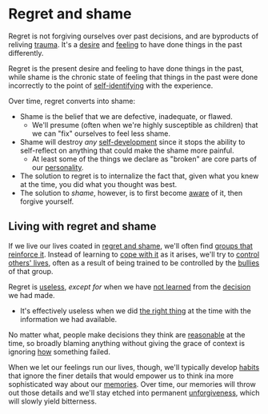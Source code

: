 
# Regret and shame

Regret is not forgiving ourselves over past decisions, and are byproducts of reliving [trauma](hardship-ptsd.md). It's a [desire](purpose.md) and [feeling](mind-feelings.md) to have done things in the past differently.

Regret is the present desire and feeling to have done things in the past, while shame is the chronic state of feeling that things in the past were done incorrectly to the point of [self-identifying](identity.md) with the experience.

Over time, regret converts into shame:

- Shame is the belief that we are defective, inadequate, or flawed.
  - We'll presume (often when we're highly susceptible as children) that we can "fix" ourselves to feel less shame.
- Shame will destroy *any* [self-development](success-1_why.md) since it stops the ability to self-reflect on anything that could make the shame more painful.
  - At least some of the things we declare as "broken" are core parts of our [personality](personality.md).
- The solution to regret is to internalize the fact that, given what you knew at the time, you did what you thought was best.
- The solution to *shame*, however, is to first become [aware](awareness.md) of it, then forgive yourself.

## Living with regret and shame

If we live our lives coated in [regret and shame](mind-feelings-shame.md), we'll often find [groups that reinforce it](groups-member.md). Instead of learning to [cope with it](decisions.md) as it arises, we'll try to [control others' lives](power-influence.md), often as a result of being trained to be controlled by the [bullies](power.md) of that group.

Regret is [useless](mind-creativity-results.md), *except for* when we have [not learned](understanding.md) from the [decision](decisions.md) we had made.

- It's effectively useless when we did [the right thing](morality.md) at the time with the information we had available.

No matter what, people make decisions they think are [reasonable](logic.md) at the time, so broadly blaming anything without giving the grace of context is ignoring [how](https://gainedin.site/layers/) something failed.

When we let our feelings run our lives, though, we'll typically develop [habits](habits.md) that ignore the finer details that would empower us to think ina  more sophisticated way about our [memories](mind-memory.md). Over time, our memories will throw out those details and we'll stay etched into permanent [unforgiveness](hardship-ptsd-release.md), which will slowly yield bitterness.
